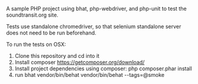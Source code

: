 A sample PHP project using bhat, php-webdriver, and php-unit to test the soundtransit.org site.

Tests use standalone chromedriver, so that selenium standalone server does not need to be run beforehand.

To run the tests on OSX:
1. Clone this repository and cd into it
2. Install composer 
    https://getcomposer.org/download/
3. Install project dependencies using composer:
    php composer.phar install
4. run bhat
    vendor/bin/behat
    vendor/bin/behat --tags=@smoke

